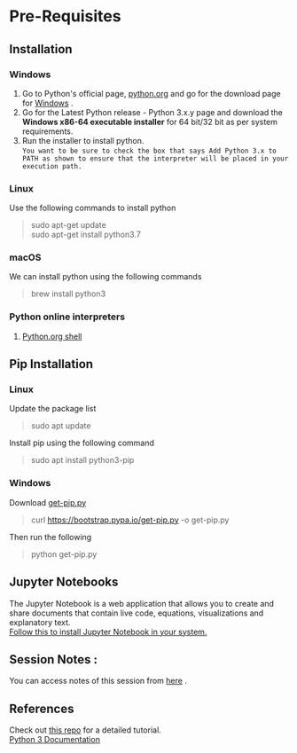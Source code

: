 # Pre-Requisites

## Installation 

### Windows 

1. Go to Python's official page, [python.org](http://python.org) and go for the download page for [Windows](https://www.python.org/downloads/windows/) .
2. Go for the Latest Python release - Python 3.x.y page and download the <b>Windows x86-64 executable installer</b> for 64 bit/32 bit as per system requirements.  
3. Run the installer to install python. <br/>
`You want to be sure to check the box that says Add Python 3.x to PATH as shown to ensure that the interpreter will be placed in your execution path.` 

### Linux
Use the following commands to install python 
> sudo apt-get update <br/>
> sudo apt-get install python3.7


### macOS
We can install python using the following commands <br/>
> brew install python3

### Python online interpreters 
1. [Python.org shell](https://www.python.org/shell/)

## Pip Installation
### Linux
Update the package list <br/>
> sudo apt update <br/>

Install pip using the following command <br/>

> sudo apt install python3-pip <br/>

### Windows
Download [get-pip.py](https://bootstrap.pypa.io/get-pip.py) <br/>
> curl https://bootstrap.pypa.io/get-pip.py -o get-pip.py

Then run the following <br/>
> python get-pip.py <br/>



## Jupyter Notebooks 

The Jupyter Notebook is a web application that allows you to create and share documents that contain live code, equations, visualizations and explanatory text. <br/>
[Follow this to install Jupyter Notebook in your system.](https://jupyter.readthedocs.io/en/latest/install.html)

## Session Notes : 
You can access notes of this session from [here](https://github.com/ieeecscet/pythonSession/blob/master/Python%20Tutorial.ipynb) .

## References 
Check out [this repo](https://github.com/abhijithneilabraham/Python-tutorial-for-beginners) for a detailed tutorial. <br/>
[Python 3 Documentation](https://docs.python.org/3/)
